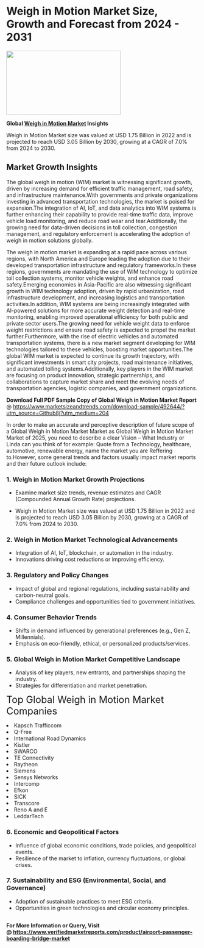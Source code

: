 <H1>Weigh in Motion Market Size, Growth and Forecast from 2024 - 2031</H1><img class="aligncenter size-medium wp-image-584254" src="https://thirdeyenews.in/wp-content/uploads/2024/09/Global-Market-Research-300x168.jpeg" alt="" width="300" height="168" /><p><strong>Global&nbsp;<a href="https://www.marketsizeandtrends.com/download-sample/492644/?utm_source=Github8j?utm_medium=204">Weigh in Motion Market</a> Insights</strong></p><p>Weigh in Motion Market size was valued at USD 1.75 Billion in 2022 and is projected to reach USD 3.05 Billion by 2030, growing at a CAGR of 7.0% from 2024 to 2030.</p><p><h2>Market Growth Insights</h2> <p>The global weigh in motion (WIM) market is witnessing significant growth, driven by increasing demand for efficient traffic management, road safety, and infrastructure maintenance.With governments and private organizations investing in advanced transportation technologies, the market is poised for expansion.The integration of AI, IoT, and data analytics into WIM systems is further enhancing their capability to provide real-time traffic data, improve vehicle load monitoring, and reduce road wear and tear.Additionally, the growing need for data-driven decisions in toll collection, congestion management, and regulatory enforcement is accelerating the adoption of weigh in motion solutions globally.</p> <p>The weigh in motion market is expanding at a rapid pace across various regions, with North America and Europe leading the adoption due to their developed transportation infrastructure and regulatory frameworks.In these regions, governments are mandating the use of WIM technology to optimize toll collection systems, monitor vehicle weights, and enhance road safety.Emerging economies in Asia-Pacific are also witnessing significant growth in WIM technology adoption, driven by rapid urbanization, road infrastructure development, and increasing logistics and transportation activities.In addition, WIM systems are being increasingly integrated with AI-powered solutions for more accurate weight detection and real-time monitoring, enabling improved operational efficiency for both public and private sector users.The growing need for vehicle weight data to enforce weight restrictions and ensure road safety is expected to propel the market further.Furthermore, with the rise of electric vehicles and automated transportation systems, there is a new market segment developing for WIM technologies tailored to these vehicles, boosting market opportunities.The global WIM market is expected to continue its growth trajectory, with significant investments in smart city projects, road maintenance initiatives, and automated tolling systems.Additionally, key players in the WIM market are focusing on product innovation, strategic partnerships, and collaborations to capture market share and meet the evolving needs of transportation agencies, logistic companies, and government organizations.</p> <p><span class=""><strong>Download Full PDF Sample Copy of Global Weigh in Motion Market Report</strong> @ <a href="https://www.marketsizeandtrends.com/download-sample/492644/?utm_source=Github8j?utm_medium=204" target="_blank">https://www.marketsizeandtrends.com/download-sample/492644/?utm_source=Github8j?utm_medium=204</a></span></p><p>In order to make an accurate and perceptive description of future scope of a Global&nbsp;Weigh in Motion Market Market as Global&nbsp;Weigh in Motion Market Market of 2025, you need to describe a clear Vision &ndash; What Industry or Linda can you think of for example: Quote from a Technology, healthcare, automotive, renewable energy, name the market you are Reffering to.However, some general trends and factors usually impact market reports and their future outlook include:</p><h3>1.&nbsp;<strong>Weigh in Motion Market Growth Projections</strong></h3><ul><li>Examine market size trends, revenue estimates and CAGR (Compounded Annual Growth Rate) projections.</li><li><p>Weigh in Motion Market size was valued at USD 1.75 Billion in 2022 and is projected to reach USD 3.05 Billion by 2030, growing at a CAGR of 7.0% from 2024 to 2030.</p></li></ul><h3>2.&nbsp;<strong>Weigh in Motion Market Technological Advancements</strong></h3><ul><li>Integration of AI, IoT, blockchain, or automation in the industry.</li><li>Innovations driving cost reductions or improving efficiency.</li></ul><h3>3.&nbsp;<strong>Regulatory and Policy Changes</strong></h3><ul><li>Impact of global and regional regulations, including sustainability and carbon-neutral goals.</li><li>Compliance challenges and opportunities tied to government initiatives.</li></ul><h3>4.&nbsp;<strong>Consumer Behavior Trends</strong></h3><ul><li>Shifts in demand influenced by generational preferences (e.g., Gen Z, Millennials).</li><li>Emphasis on eco-friendly, ethical, or personalized products/services.</li></ul><h3>5.&nbsp;<strong>Global Weigh in Motion Market Competitive Landscape</strong></h3><ul><li>Analysis of key players, new entrants, and partnerships shaping the industry.</li><li>Strategies for differentiation and market penetration.</li></ul><p data-pm-slice="1 1 []"><span style="color: inherit; font-family: inherit; font-size: 25px;">Top Global Weigh in Motion Market Companies</span></p><div class="" data-test-id=""><p><li>Kapsch Trafficcom</li><li> Q-Free</li><li> International Road Dynamics</li><li> Kistler</li><li> SWARCO</li><li> TE Connectivity</li><li> Raytheon</li><li> Siemens</li><li> Sensys Networks</li><li> Intercomp</li><li> Efkon</li><li> SICK</li><li> Transcore</li><li> Reno A and E</li><li> LeddarTech</li></p></div><h3>6.&nbsp;<strong>Economic and Geopolitical Factors</strong></h3><ul><li>Influence of global economic conditions, trade policies, and geopolitical events.</li><li>Resilience of the market to inflation, currency fluctuations, or global crises.</li></ul><h3>7.&nbsp;<strong>Sustainability and ESG (Environmental, Social, and Governance)</strong></h3><ul><li>Adoption of sustainable practices to meet ESG criteria.</li><li>Opportunities in green technologies and circular economy principles.</li></ul><h2><strong style="font-size: 14px;">For More Information or Query, Visit @&nbsp;</strong><a style="background-color: #ffffff; font-size: 14px;" href="https://www.marketsizeandtrends.com/report/weigh-in-motion-market/" target="_blank">https://www.verifiedmarketreports.com/product/airport-passenger-boarding-bridge-market</a></h2>